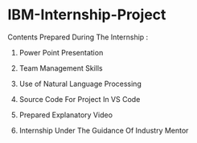 # IBM-Internship-Project
Contents Prepared During The Internship :

1. Power Point Presentation

2. Team Management Skills
   
3. Use of Natural Language Processing
     
4. Source Code For Project In VS Code
 
5. Prepared Explanatory Video
                     
6. Internship Under The Guidance Of Industry Mentor
                                         
                                         
                                        

                        
